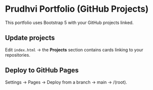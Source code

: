 # Prudhvi Portfolio (GitHub Projects)

This portfolio uses Bootstrap 5 with your GitHub projects linked.

## Update projects
Edit `index.html` → the **Projects** section contains cards linking to your repositories.

## Deploy to GitHub Pages
Settings → Pages → Deploy from a branch → main → /(root).

